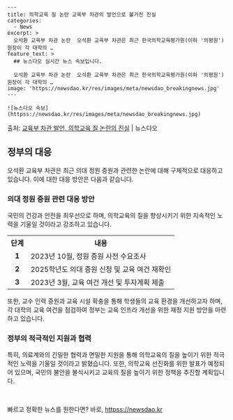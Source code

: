     ---
    title: 의학교육 질 논란 교육부 차관의 발언으로 불거진 진실
    categories:
      - News
    excerpt: >
      오석환 교육부 차관 논란  오석환 교육부 차관은 최근 한국의학교육평가원(이하 '의평원') 원장이 각 대학의 …
    feature_text: >
      ## 뉴스다오 실시간 뉴스 속보입니다.
    
      오석환 교육부 차관 논란  오석환 교육부 차관은 최근 한국의학교육평가원(이하 '의평원') 원장이 각 대학의 …
    image: 'https://newsdao.kr/res/images/meta/newsdao_breakingnews.jpg'
    ---
    
    ![뉴스다오 속보](httpss://newsdao.kr/res/images/meta/newsdao_breakingnews.jpg)

<p>출처: <a href="httpss://newsdao.kr/4625" rel="dofollow">교육부 차관 발언, 의학교육 질 논란의 진실</a> | 뉴스다오</p>

<h2 data-ke-size="size26">정부의 대응</h2>
<p data-ke-size="size16">오석환 교육부 차관은 최근 의대 정원 증원과 관련한 논란에 대해 구체적으로 대응하고 있습니다. 이에 대한 대응 방안은 다음과 같습니다.</p>

<h3>의대 정원 증원 관련 대응 방안</h3>
<p data-ke-size="size16">국민의 건강과 안전을 최우선으로 하며, 의학교육의 질을 향상시키기 위한 지속적인 노력을 기울일 것이라고 강조하고 있습니다.</p>
<table>
  <tr>
    <th style="text-align: center;">단계</th>
    <th style="text-align: center;">내용</th>
  </tr>
  <tr>
    <td style="text-align: center; height: 17px;"><b>1</b></td>
    <td>2023년 10월, 정원 증원 사전 수요조사</td>
  </tr>
  <tr>
    <td style="text-align: center; height: 17px;"><b>2</b></td>
    <td>2025학년도 의대 증원 신청 및 교육 여건 재확인</td>
  </tr>
  <tr>
    <td style="text-align: center; height: 17px;"><b>3</b></td>
    <td>2023년 3월, 교육 여건 개선 및 투자계획 제출</td>
  </tr>
</table>

<p data-ke-size="size16">또한, 교수 인력 증원과 교육 시설 확충을 통해 학생들의 교육 환경을 개선하고자 하며, 각 대학의 교육 여건을 점검하여 정부는 교육 인프라 개선을 위한 재정 지원 방안을 마련하고 있습니다.</p>

<h3>정부의 적극적인 지원과 협력</h3>
<p data-ke-size="size16">특히, 의료계와의 긴밀한 협력과 면밀한 지원을 통해 의학교육의 질을 높이기 위한 적극적인 노력을 기울일 것이라고 밝혔습니다. 또한, 의학교육 선진화를 위한 발표가 예정되어 있으며, 국민의 불안을 불식시키고 교육의 질을 높이기 위한 정책을 추진할 계획입니다.</p>
<p data-ke-size="size16">&nbsp;</p> 

빠르고 정확한 뉴스를 원한다면? 바로, <a href="httpss://newsdao.kr" rel="dofollow">httpss://newsdao.kr</a>


    